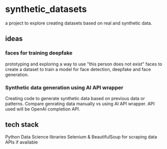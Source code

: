 # synthetic_datasets

a project to explore creating datasets based on real and synthetic data. 

## ideas

### faces for training deepfake

prototyping and exploring a way to use "this person does not exist" faces to create a dataset to train a model for face detection, deepfake and face generation.

### Synthetic data generation using AI API wrapper

Creating code to generate synthetic data based on previous data or patterns. Compare genrating data manually vs using AI API wrapper. API used will be OpenAI completion API.

## tech stack

Python
Data Science libraries
Selenium & BeautifulSoup for scraping data
APIs if available
